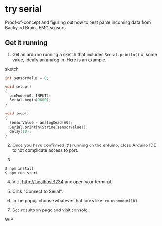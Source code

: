 # try serial

Proof-of-concept and figuring out how to best parse incoming data from Backyard Brains EMG sensors

## Get it running

1. Get an arduino running a sketch that includes `Serial.println()` of some value, ideally an analog in.  Here is an example. 

sketch
```c++
int sensorValue = 0;

void setup()
{
  pinMode(A0, INPUT);
  Serial.begin(9600);
}

void loop()
{
  sensorValue = analogRead(A0);
  Serial.println(String(sensorValue));
  delay(10);
}
```

2. Once you have confirmed it's running on the arduino, close Arduino IDE to not complicate access to port. 

3. 
```
$ npm install
$ npm run start
```

4. Visit [http://localhost:1234](http://localhost:1234) and open your terminal. 

5. Click "Connect to Serial".

6. In the popup choose whatever that looks like: `cu.usbmodem1101`

7. See results on page and visit console.

WIP